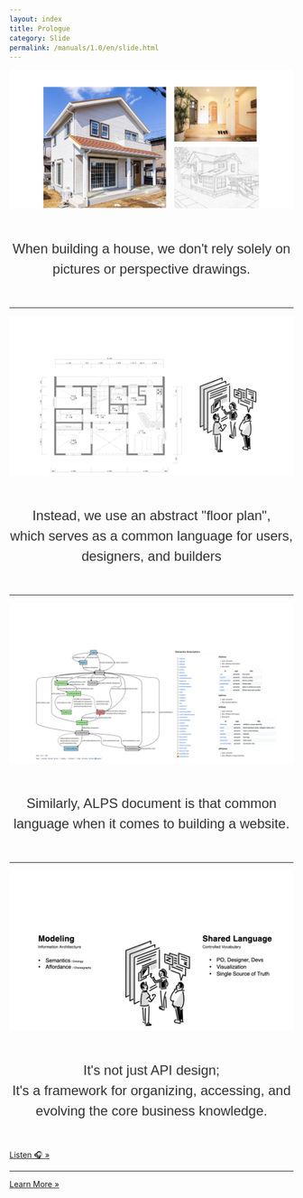 ```yaml
---
layout: index
title: Prologue
category: Slide
permalink: /manuals/1.0/en/slide.html
---
```


<style>

.description {
    font-size: 24px;
    line-height: 1.5;
    color: #333;
    text-align: center;
    margin: 50px 0;
    font-family: "Noto Sans JP", "Yu Gothic", "游ゴシック", YuGothic, "游ゴシック体", "ヒラギノ角ゴ Pro W3", sans-serif;
}
</style>

<img class="crop-image" src="/images/slide/app-state-diagram.001.jpeg" alt="An image showing a photo of the exterior of the house, a photo of the interior, and a perspective drawing. This shows that a rendering of the completed house is not enough.">
<p class="description">When building a house, we don't rely solely on pictures or perspective drawings.</p>

---

<div class="image-container">
<img src="/images/slide/app-state-diagram.002.jpeg" alt="A floor plan and an illustration of three people discussing it. This shows that a floor plan can function as a common language.">
</div>
<p class="description">Instead, we use an abstract "floor plan", <br>which serves as a common language for users, designers, and builders</p>

---

<div class="image-container">
<img src="/images/slide/app-state-diagram.003.jpeg" alt="A state transition diagram for ALPS and a list of related semantic descriptors. This shows ALPS as a common language for website construction.">
</div>
<p class="description">Similarly, ALPS document is that common language when it comes to building a website.</p>

---

<div class="image-container">
<img src="/images/slide/app-state-diagram.004.jpeg" alt="Diagram showing modeling elements (semantics/ontology, affordances/choreography) on the left and shared language features (PO, common language between designers and developers, visualization, single source of information) on the right">
</div>
<p class="description">It's not just API design; <br>It's a framework for organizing, accessing, and evolving the core business knowledge.</p>


<a class="btn btn-light" id="listen" href="/audio/en/alps.mp3"
role="button"
aria-label="Play Audio"
data-duration="1:00">
    Listen 🎧 &raquo;
</a>

---

<a class="intl btn btn-light" id="learn" href="/manuals/1.0/en/index.html">
    Learn More &raquo;
</a>
<script src="/js/switch_intl.js"></script>
<script src="/js/speech.js"></script>
